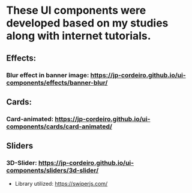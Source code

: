 # These UI components were developed based on my studies along with internet tutorials.

## Effects:

### Blur effect in banner image: https://jp-cordeiro.github.io/ui-components/effects/banner-blur/

## Cards:
### Card-animated: https://jp-cordeiro.github.io/ui-components/cards/card-animated/

## Sliders

### 3D-Slider: https://jp-cordeiro.github.io/ui-components/sliders/3d-slider/
* Library utilized: https://swiperjs.com/
